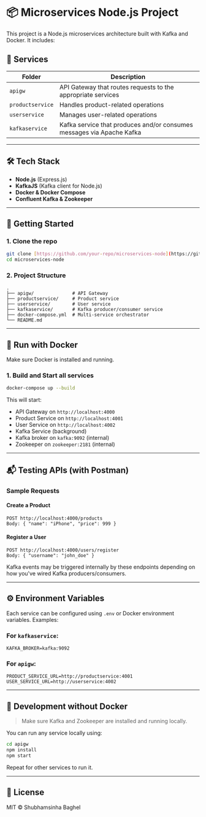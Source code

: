 # 📦 Microservices Node.js Project

This project is a Node.js microservices architecture built with Kafka and Docker. It includes:

## 🧩 Services

| Folder          | Description                                                                 |
|-----------------|-----------------------------------------------------------------------------|
| `apigw`         | API Gateway that routes requests to the appropriate services                |
| `productservice`| Handles product-related operations                                           |
| `userservice`   | Manages user-related operations                                              |
| `kafkaservice`  | Kafka service that produces and/or consumes messages via Apache Kafka       |

---

## 🛠 Tech Stack

- **Node.js** (Express.js)
- **KafkaJS** (Kafka client for Node.js)
- **Docker & Docker Compose**
- **Confluent Kafka & Zookeeper**

---

## 🚀 Getting Started

### 1. Clone the repo

```bash
git clone [https://github.com/your-repo/microservices-node](https://github.com/shubhambaghel34/microservices_node)
cd microservices-node
```

### 2. Project Structure

```
.
├── apigw/              # API Gateway
├── productservice/     # Product service
├── userservice/        # User service
├── kafkaservice/       # Kafka producer/consumer service
├── docker-compose.yml  # Multi-service orchestrator
└── README.md
```

---

## 🐳 Run with Docker

Make sure Docker is installed and running.

### 1. Build and Start all services

```bash
docker-compose up --build
```

This will start:
- API Gateway on `http://localhost:4000`
- Product Service on `http://localhost:4001`
- User Service on `http://localhost:4002`
- Kafka Service (background)
- Kafka broker on `kafka:9092` (internal)
- Zookeeper on `zookeeper:2181` (internal)


---

## 📬 Testing APIs (with Postman)

### Sample Requests

#### Create a Product
```
POST http://localhost:4000/products
Body: { "name": "iPhone", "price": 999 }
```

#### Register a User
```
POST http://localhost:4000/users/register
Body: { "username": "john_doe" }
```

Kafka events may be triggered internally by these endpoints depending on how you've wired Kafka producers/consumers.

---

## ⚙️ Environment Variables

Each service can be configured using `.env` or Docker environment variables. Examples:

### For `kafkaservice`:
```env
KAFKA_BROKER=kafka:9092
```

### For `apigw`:
```env
PRODUCT_SERVICE_URL=http://productservice:4001
USER_SERVICE_URL=http://userservice:4002
```

---

## 🧪 Development without Docker

> Make sure Kafka and Zookeeper are installed and running locally.

You can run any service locally using:

```bash
cd apigw
npm install
npm start
```

Repeat for other services to run it.

---

## 📜 License

MIT © Shubhamsinha Baghel 
